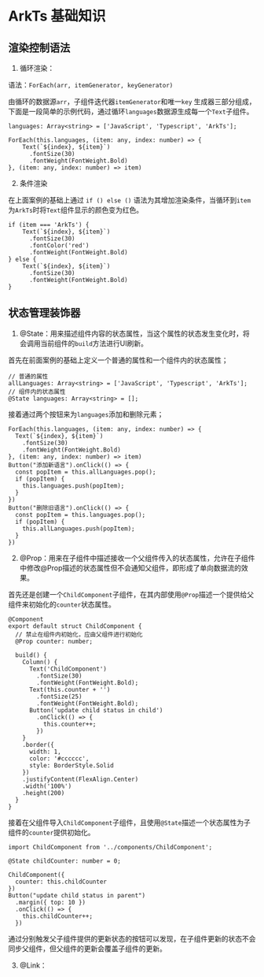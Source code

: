 # ArkTs 基础知识

## 渲染控制语法

1. 循环渲染：

语法：`ForEach(arr, itemGenerator, keyGenerator)`

由循环的数据源`arr`，子组件迭代器`itemGenerator`和唯一`key`
生成器三部分组成，下面是一段简单的示例代码，通过循环`languages`数据源生成每一个`Text`子组件。

```arkts
languages: Array<string> = ['JavaScript', 'Typescript', 'ArkTs'];

ForEach(this.languages, (item: any, index: number) => {
    Text(`${index}, ${item}`)
      .fontSize(30)
      .fontWeight(FontWeight.Bold)
}, (item: any, index: number) => item)

```

2. 条件渲染

在上面案例的基础上通过 `if () else ()` 语法为其增加渲染条件，当循环到`item`为`ArkTs`时将`Text`组件显示的颜色变为红色。

```arkts
if (item === 'ArkTs') {
    Text(`${index}, ${item}`)
      .fontSize(30)
      .fontColor('red')
      .fontWeight(FontWeight.Bold)
} else {
    Text(`${index}, ${item}`)
      .fontSize(30)
      .fontWeight(FontWeight.Bold)
}
```

## 状态管理装饰器

1. @State：用来描述组件内容的状态属性，当这个属性的状态发生变化时，将会调用当前组件的`build`方法进行UI刷新。

首先在前面案例的基础上定义一个普通的属性和一个组件内的状态属性；

```arkts
// 普通的属性
allLanguages: Array<string> = ['JavaScript', 'Typescript', 'ArkTs'];
// 组件内的状态属性
@State languages: Array<string> = [];
```

接着通过两个按钮来为`languages`添加和删除元素；

```arkts
ForEach(this.languages, (item: any, index: number) => {
  Text(`${index}, ${item}`)
    .fontSize(30)
    .fontWeight(FontWeight.Bold)
}, (item: any, index: number) => item)
Button("添加新语言").onClick(() => {
  const popItem = this.allLanguages.pop();
  if (popItem) {
    this.languages.push(popItem);
  }
})
Button("删除旧语言").onClick(() => {
  const popItem = this.languages.pop();
  if (popItem) {
    this.allLanguages.push(popItem);
  }
})
```

2. @Prop：用来在子组件中描述接收一个父组件传入的状态属性，允许在子组件中修改@Prop描述的状态属性但不会通知父组件，即形成了单向数据流的效果。

首先还是创建一个`ChildComponent`子组件，在其内部使用`@Prop`描述一个提供给父组件来初始化的`counter`状态属性。

```arkts
@Component
export default struct ChildComponent {
  // 禁止在组件内初始化，应由父组件进行初始化
  @Prop counter: number;

  build() {
    Column() {
      Text('ChildComponent')
        .fontSize(30)
        .fontWeight(FontWeight.Bold);
      Text(this.counter + '')
        .fontSize(25)
        .fontWeight(FontWeight.Bold);
      Button('update child status in child')
        .onClick(() => {
          this.counter++;
        })
    }
    .border({
      width: 1,
      color: '#cccccc',
      style: BorderStyle.Solid
    })
    .justifyContent(FlexAlign.Center)
    .width('100%')
    .height(200)
  }
}
```

接着在父组件导入`ChildComponent`子组件，且使用`@State`描述一个状态属性为子组件的`counter`提供初始化。

```arkts
import ChildComponent from '../components/ChildComponent';

@State childCounter: number = 0;

ChildComponent({
  counter: this.childCounter
})
Button("update child status in parent")
  .margin({ top: 10 })
  .onClick(() => {
    this.childCounter++;
  })
```

通过分别触发父子组件提供的更新状态的按钮可以发现，在子组件更新的状态不会同步父组件，但父组件的更新会覆盖子组件的更新。

3. @Link：